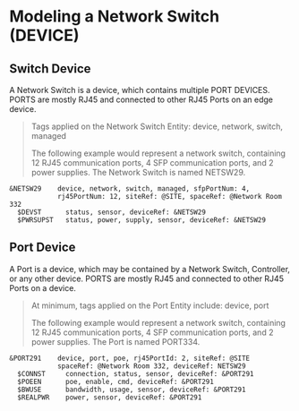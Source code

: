 # Modeling a Network Switch (DEVICE)

## Switch Device

A Network Switch is a device, which contains multiple PORT DEVICES. PORTS are mostly RJ45 and connected to other RJ45 Ports on an edge device.

> Tags applied on the Network Switch Entity: device, network, switch, managed
>
> The following example would represent a network switch, containing 12 RJ45 communication ports, 4 SFP communication ports, and 2 power supplies. The Network Switch is named NETSW29.

    &NETSW29    device, network, switch, managed, sfpPortNum: 4, 
                rj45PortNum: 12, siteRef: @SITE, spaceRef: @Network Room 332
      $DEVST      status, sensor, deviceRef: &NETSW29
      $PWRSUPST   status, power, supply, sensor, deviceRef: &NETSW29

## Port Device

A Port is a device, which may be contained by a Network Switch, Controller, or any other device. PORTS are mostly RJ45 and connected to other RJ45 Ports on a device.

> At minimum, tags applied on the Port Entity include: device, port
>
> The following example would represent a network switch, containing 12 RJ45 communication ports, 4 SFP communication ports, and 2 power supplies. The Port is named PORT334.

    &PORT291    device, port, poe, rj45PortId: 2, siteRef: @SITE
                spaceRef: @Network Room 332, deviceRef: NETSW29
      $CONNST     connection, status, sensor, deviceRef: &PORT291
      $POEEN      poe, enable, cmd, deviceRef: &PORT291
      $BWUSE      bandwidth, usage, sensor, deviceRef: &PORT291
      $REALPWR    power, sensor, deviceRef: &PORT291